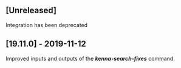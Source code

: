 ## [Unreleased]
Integration has been deprecated

## [19.11.0] - 2019-11-12
Improved inputs and outputs of the ***kenna-search-fixes*** command.
